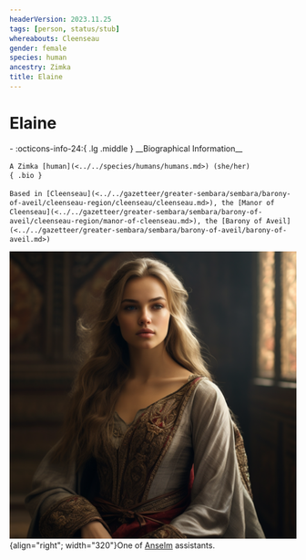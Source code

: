 ```yaml
---
headerVersion: 2023.11.25
tags: [person, status/stub]
whereabouts: Cleenseau
gender: female
species: human
ancestry: Zimka
title: Elaine
---
```

# Elaine
<div class="grid cards ext-narrow-margin ext-one-column" markdown>
- :octicons-info-24:{ .lg .middle } __Biographical Information__

    A Zimka [human](<../../species/humans/humans.md>) (she/her)  
    { .bio }

    Based in [Cleenseau](<../../gazetteer/greater-sembara/sembara/barony-of-aveil/cleenseau-region/cleenseau/cleenseau.md>), the [Manor of Cleenseau](<../../gazetteer/greater-sembara/sembara/barony-of-aveil/cleenseau-region/manor-of-cleenseau.md>), the [Barony of Aveil](<../../gazetteer/greater-sembara/sembara/barony-of-aveil/barony-of-aveil.md>)
</div>


![Elaine Cleenseau](../../assets/elaine-cleenseau.png){align="right"; width="320"}One of [Anselm](<./anselm.md>) assistants. 